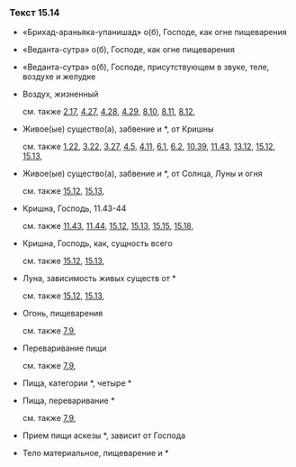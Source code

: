 ### Текст 15.14
	
- «Брихад-араньяка-упанишад» о(б), Господе, как огне пищеварения

	
- «Веданта-сутра» о(б), Господе, как огне пищеварения

	
- «Веданта-сутра» о(б), Господе, присутствующем в звуке, теле, воздухе и желудке

	
- Воздух, жизненный

	см. также  [2.17](../02/0217.md),  [4.27](../04/0427.md),  [4.28](../04/0428.md),  [4.29](../04/0429.md),  [8.10](../08/0810.md),  [8.11](../08/0811.md),  [8.12](../08/0812.md), 
	
- Живое(ые) существо(а), забвение и *, от Кришны

	см. также  [1.22](../01/0122.md),  [3.22](../03/0322.md),  [3.27](../03/0327.md),  [4.5](../04/0405.md),  [4.11](../04/0411.md),  [6.1](../06/0601.md),  [6.2](../06/0602.md),  [10.39](../10/1039.md),  [11.43](../11/1143.md),  [13.12](../13/1312.md),  [15.12](../15/1512.md),  [15.13](../15/1513.md), 
	
- Живое(ые) существо(а), забвение и *, от Солнца, Луны и огня

	см. также  [15.12](../15/1512.md),  [15.13](../15/1513.md), 
	
- Кришна, Господь, 11.43-44

	см. также  [11.43](../11/1143.md),  [11.44](../11/1144.md),  [15.12](../15/1512.md),  [15.13](../15/1513.md),  [15.15](../15/1515.md),  [15.18](../15/1518.md), 
	
- Кришна, Господь, как, сущность всего

	см. также  [15.12](../15/1512.md),  [15.13](../15/1513.md), 
	
- Луна, зависимость живых существ от *

	см. также  [15.12](../15/1512.md),  [15.13](../15/1513.md), 
	
- Огонь, пищеварения

	см. также  [7.9](../07/0709.md), 
	
- Переваривание пищи

	см. также  [7.9](../07/0709.md), 
	
- Пища, категории *, четыре *

	
- Пища, переваривание *

	см. также  [7.9](../07/0709.md), 
	
- Прием пищи аскезы *, зависит от Господа

	
- Тело материальное, пищеварение и *

